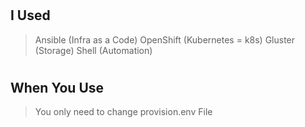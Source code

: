 # <h2>I Used</h2>
> Ansible (Infra as a Code)
> OpenShift (Kubernetes = k8s)
> Gluster (Storage)
> Shell (Automation)

# <h2>When You Use</h2>
> You only need to change provision.env File

